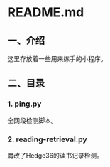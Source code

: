 # README.md

## 一、介绍

这里存放着一些用来练手的小程序。

## 二、目录

### 1. ping.py

全网段检测脚本。

### 2. reading-retrieval.py

魔改了Hedge36的读书记录检测。